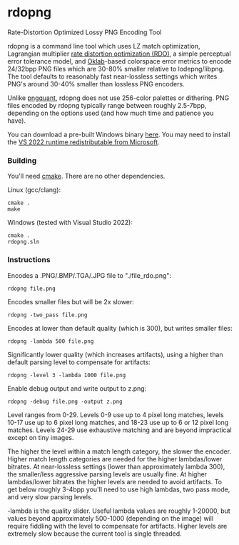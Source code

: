 # rdopng
Rate-Distortion Optimized Lossy PNG Encoding Tool

rdopng is a command line tool which uses LZ match optimization, Lagrangian multiplier [rate distortion optimization (RDO)](https://en.wikipedia.org/wiki/Rate%E2%80%93distortion_optimization), a simple perceptual error tolerance model, and [Oklab](https://bottosson.github.io/posts/oklab/)-based colorspace error metrics to encode 24/32bpp PNG files which are 30-80% smaller relative to lodepng/libpng. The tool defaults to reasonably fast near-lossless settings which writes PNG's around 30-40% smaller than lossless PNG encoders.

Unlike [pngquant](https://pngquant.org/), rdopng does not use 256-color palettes or dithering. PNG files encoded by rdopng typically range between roughly 2.5-7bpp, depending on the options used (and how much time and patience you have).

You can download a pre-built Windows binary [here](https://github.com/richgel999/rdopng/releases/tag/1.0.7). You may need to install the [VS 2022 runtime redistributable from Microsoft](https://docs.microsoft.com/en-us/cpp/windows/latest-supported-vc-redist?view=msvc-170).

### Building

You'll need [cmake](https://cmake.org/). There are no other dependencies.

Linux (gcc/clang): 

```
cmake .
make
```

Windows (tested with Visual Studio 2022):

```
cmake .
rdopng.sln
```

### Instructions

Encodes a .PNG/.BMP/.TGA/.JPG file to "./file_rdo.png":

```
rdopng file.png
```

Encodes smaller files but will be 2x slower:

```
rdopng -two_pass file.png
```

Encodes at lower than default quality (which is 300), but writes smaller files:

```
rdopng -lambda 500 file.png
```

Significantly lower quality (which increases artifacts), using a higher than default parsing level to compensate for artifacts:

```
rdopng -level 3 -lambda 1000 file.png
```

Enable debug output and write output to z.png:

```
rdopng -debug file.png -output z.png
```

Level ranges from 0-29. Levels 0-9 use up to 4 pixel long matches, levels 10-17 use up to 6 pixel long matches, and 18-23 use up to 6 or 12 pixel long matches. Levels 24-29 use exhaustive matching and are beyond impractical except on tiny images. 

The higher the level within a match length category, the slower the encoder. Higher match length categories are needed for the higher lambdas/lower bitrates. At near-lossless settings (lower than approximately lambda 300), the smaller/less aggressive parsing levels are usually fine. At higher lambdas/lower bitrates the higher levels are needed to avoid artifacts. To get below roughly 3-4bpp you'll need to use high lambdas, two pass mode, and very slow parsing levels.

-lambda is the quality slider. Useful lambda values are roughly 1-20000, but values beyond approximately 500-1000 (depending on the image) will require fiddling with the level to compensate for artifacts. Higher levels are extremely slow because the current tool is single threaded.
